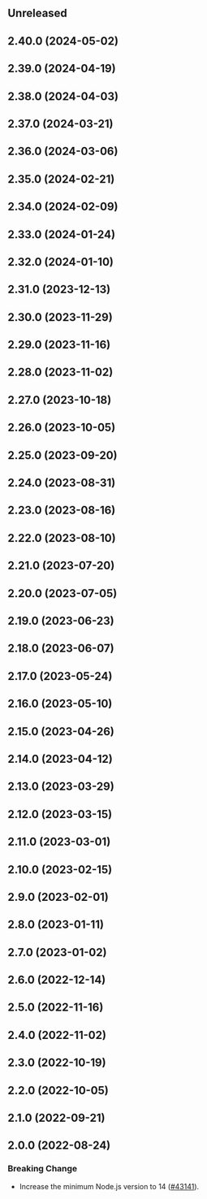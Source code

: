 <!-- Learn how to maintain this file at https://github.com/WordPress/gutenberg/tree/HEAD/packages#maintaining-changelogs. -->

## Unreleased

## 2.40.0 (2024-05-02)

## 2.39.0 (2024-04-19)

## 2.38.0 (2024-04-03)

## 2.37.0 (2024-03-21)

## 2.36.0 (2024-03-06)

## 2.35.0 (2024-02-21)

## 2.34.0 (2024-02-09)

## 2.33.0 (2024-01-24)

## 2.32.0 (2024-01-10)

## 2.31.0 (2023-12-13)

## 2.30.0 (2023-11-29)

## 2.29.0 (2023-11-16)

## 2.28.0 (2023-11-02)

## 2.27.0 (2023-10-18)

## 2.26.0 (2023-10-05)

## 2.25.0 (2023-09-20)

## 2.24.0 (2023-08-31)

## 2.23.0 (2023-08-16)

## 2.22.0 (2023-08-10)

## 2.21.0 (2023-07-20)

## 2.20.0 (2023-07-05)

## 2.19.0 (2023-06-23)

## 2.18.0 (2023-06-07)

## 2.17.0 (2023-05-24)

## 2.16.0 (2023-05-10)

## 2.15.0 (2023-04-26)

## 2.14.0 (2023-04-12)

## 2.13.0 (2023-03-29)

## 2.12.0 (2023-03-15)

## 2.11.0 (2023-03-01)

## 2.10.0 (2023-02-15)

## 2.9.0 (2023-02-01)

## 2.8.0 (2023-01-11)

## 2.7.0 (2023-01-02)

## 2.6.0 (2022-12-14)

## 2.5.0 (2022-11-16)

## 2.4.0 (2022-11-02)

## 2.3.0 (2022-10-19)

## 2.2.0 (2022-10-05)

## 2.1.0 (2022-09-21)

## 2.0.0 (2022-08-24)

### Breaking Change

-   Increase the minimum Node.js version to 14 ([#43141](https://github.com/WordPress/gutenberg/pull/43141)).
